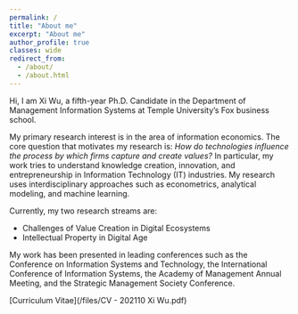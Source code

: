 ```yaml
---
permalink: /
title: "About me"
excerpt: "About me"
author_profile: true
classes: wide
redirect_from: 
  - /about/
  - /about.html
---
```

Hi, I am Xi Wu, a fifth-year Ph.D. Candidate in the Department of Management Information Systems at Temple University’s Fox business school. 

My primary research interest is in the area of information economics. The core question that motivates my research is: *How do technologies influence the process by which firms capture and create values?*
In particular, my work tries to understand knowledge creation, innovation, and entrepreneurship in Information Technology (IT) industries. My research uses interdisciplinary approaches such as econometrics, analytical modeling, and machine learning. 

Currently, my two research streams are:
 - Challenges of Value Creation in Digital Ecosystems
 - Intellectual Property in Digital Age

My work has been presented in leading conferences such as the Conference on Information Systems and Technology, the International Conference of Information Systems, the Academy of Management Annual Meeting, and the Strategic Management Society Conference.

[Curriculum Vitae](/files/CV - 202110 Xi Wu.pdf)
